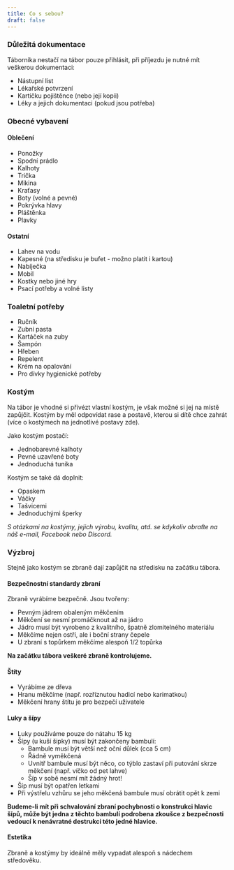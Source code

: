 ```yaml
---
title: Co s sebou?
draft: false
---
```

### Důležitá dokumentace

Táborníka nestačí na tábor pouze přihlásit, při příjezdu je nutné mít veškerou dokumentaci:

- Nástupní list
- Lékařské potvrzení
- Kartičku pojištěnce (nebo její kopii)
- Léky a jejich dokumentaci (pokud jsou potřeba)

### Obecné vybavení

#### Oblečení
- Ponožky
- Spodní prádlo
- Kalhoty
- Trička
- Mikina
- Kraťasy
- Boty (volné a pevné)
- Pokrývka hlavy
- Pláštěnka
- Plavky

#### Ostatní
- Lahev na vodu
- Kapesné (na středisku je bufet - možno platit i kartou)
- Nabíječka
- Mobil
- Kostky nebo jiné hry
- Psací potřeby a volné listy

### Toaletní potřeby

- Ručník
- Zubní pasta
- Kartáček na zuby
- Šampón
- Hřeben
- Repelent
- Krém na opalování
- Pro dívky hygienické potřeby

### Kostým

Na tábor je vhodné si přivézt vlastní kostým, je však možné si jej na místě zapůjčit. Kostým by měl odpovídat rase a postavě, kterou si dítě chce zahrát (více o kostýmech na jednotlivé postavy zde).

Jako kostým postačí:
- Jednobarevné kalhoty
- Pevné uzavřené boty
- Jednoduchá tunika

Kostým se také dá doplnit:
- Opaskem
- Váčky
- Tašvicemi
- Jednoduchými šperky

*S otázkami na kostýmy, jejich výrobu, kvalitu, atd. se kdykoliv obraťte na náš e-mail, Facebook nebo Discord.*

### Výzbroj

Stejně jako kostým se zbraně dají zapůjčit na středisku na začátku tábora.

#### Bezpečnostní standardy zbraní

Zbraně vyrábíme bezpečně. Jsou tvořeny:
- Pevným jádrem obaleným měkčením
- Měkčení se nesmí promáčknout až na jádro
- Jádro musí být vyrobeno z kvalitního, špatně zlomitelného materiálu
- Měkčíme nejen ostří, ale i boční strany čepele
- U zbraní s topůrkem měkčíme alespoň 1/2 topůrka

**Na začátku tábora veškeré zbraně kontrolujeme.**

#### Štíty

- Vyrábíme ze dřeva
- Hranu měkčíme (např. rozříznutou hadicí nebo karimatkou)
- Měkčení hrany štítu je pro bezpečí uživatele

#### Luky a šípy

- Luky používáme pouze do nátahu 15 kg
- Šípy (u kuší šipky) musí být zakončeny bambulí:
  - Bambule musí být větší než oční důlek (cca 5 cm)
  - Řádně vyměkčená
  - Uvnitř bambule musí být něco, co týblo zastaví při putování skrze měkčení (např. víčko od pet lahve)
  - Šíp v sobě nesmí mít žádný hrot!
- Šíp musí být opatřen letkami
- Při výstřelu vzhůru se jeho měkčená bambule musí obrátit opět k zemi

**Budeme-li mít při schvalování zbraní pochybnosti o konstrukci hlavic šípů, může být jedna z těchto bambulí podrobena zkoušce z bezpečnosti vedoucí k nenávratné destrukci této jedné hlavice.**

#### Estetika

Zbraně a kostýmy by ideálně měly vypadat alespoň s nádechem středověku.
